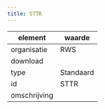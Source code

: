```yaml
---
title: STTR
---
```


|element|waarde|
|-----|------|
| organisatie  |RWS|
| download  | [](<>)|
| type  |Standaard|
| id  |STTR|
| omschrijving  ||


